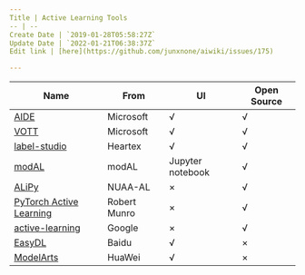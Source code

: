 ```yaml
---
Title | Active Learning Tools
-- | --
Create Date | `2019-01-28T05:58:27Z`
Update Date | `2022-01-21T06:38:37Z`
Edit link | [here](https://github.com/junxnone/aiwiki/issues/175)

---
```


Name | From | UI | Open Source
-- | -- | -- | --
[AIDE](/AL_AIDE) | Microsoft | √ | √
[VOTT](https://github.com/microsoft/VoTT) | Microsoft | √ | √
[label-studio](https://github.com/heartexlabs/label-studio) | Heartex | √ | √
[modAL](https://github.com/modAL-python/modAL/)  | modAL | Jupyter notebook | √
[ALiPy](https://github.com/NUAA-AL/alipy) | NUAA-AL | × | √
[PyTorch Active Learning](https://github.com/rmunro/pytorch_active_learning) | Robert Munro | × | √
[active-learning ](https://github.com/google/active-learning) | Google | × | √
[EasyDL](https://ai.baidu.com/ai-doc/EASYDL/5k38n3pgw) | Baidu | √ | ×
[ModelArts](https://support.huaweicloud.com/engineers-modelarts/modelarts_23_0212.html) | HuaWei | √ | ×




